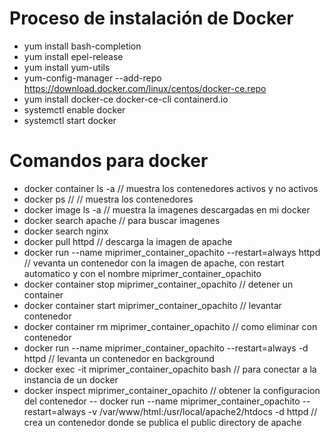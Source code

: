 # Proceso de instalación de Docker

  - yum install bash-completion
  - yum install epel-release
  - yum install yum-utils
  - yum-config-manager --add-repo https://download.docker.com/linux/centos/docker-ce.repo
  - yum install docker-ce docker-ce-cli containerd.io
  - systemctl enable docker
  - systemctl start docker

# Comandos para docker

- docker container ls -a  // muestra los contenedores activos y no activos
- docker ps  // // muestra los contenedores
- docker image ls -a // muestra la imagenes descargadas en mi docker
- docker search apache // para buscar imagenes
- docker search nginx
- docker pull httpd // descarga la imagen de apache
- docker run --name miprimer_container_opachito --restart=always httpd  // vevanta un contenedor con la imagen de apache, con restart automatico y con el nombre miprimer_container_opachito
- docker container stop miprimer_container_opachito // detener un container
- docker container start miprimer_container_opachito // levantar contenedor
-  docker container rm miprimer_container_opachito // como eliminar con contenedor
- docker run --name miprimer_container_opachito --restart=always -d  httpd // levanta un contenedor en background
- docker exec -it miprimer_container_opachito bash // para conectar a la instancia de un docker
- docker inspect miprimer_container_opachito // obtener la configuracion del contenedor
-- docker run --name miprimer_container_opachito --restart=always -v /var/www/html:/usr/local/apache2/htdocs -d  httpd // crea un contenedor donde se publica el public directory de apache
